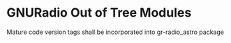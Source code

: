 # GNURadio Out of Tree Modules

Mature code version tags shall be incorporated into gr-radio_astro package
